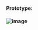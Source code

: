 <h4>Prototype:<h4/>

![image](https://github.com/user-attachments/assets/aa2de8d3-15b5-42d3-9b31-591ece7e8d11)

